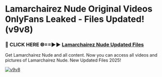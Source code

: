# Lamarchairez Nude Original Videos 0nlyFans Leaked - Files Updated! (v9v8)

<h3>🔴 CLICK HERE 🌐==►► <a href="https://tinyurl.com/yrmya6cz" rel="nofollow">Lamarchairez Nude Updated Files</a></h3>

Get Lamarchairez Nude and all content. Now you can access all videos and pictures of Lamarchairez Nude. New Updated Files 2025!

[![v9v8](https://i.imgur.com/FMdXYCs.gif)](https://tinyurl.com/yrmya6cz)
